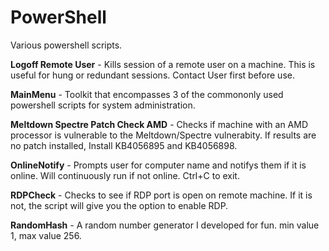# PowerShell
Various powershell scripts. 

**Logoff Remote User** - Kills session of a remote user on a machine. This is useful for hung or redundant sessions. Contact User first before use.

**MainMenu** - Toolkit that encompasses 3 of the commononly used powershell scripts for system administration.

**Meltdown Spectre Patch Check AMD** - Checks if machine with an AMD processor is vulnerable to the Meltdown/Spectre vulnerabity. If results are no patch installed, Install KB4056895 and KB4056898.

**OnlineNotify** - Prompts user for computer name and notifys them if it is online. Will continuously run if not online. Ctrl+C to exit.

**RDPCheck** - Checks to see if RDP port is open on remote machine. If it is not, the script will give you the option to enable RDP.

**RandomHash** - A random number generator I developed for fun. min value 1, max value 256.
